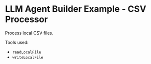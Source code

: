 # LLM Agent Builder Example - CSV Processor

Process local CSV files.

Tools used:

* `readLocalFile`
* `writeLocalFile`
